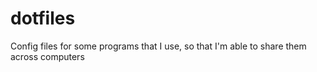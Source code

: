 # dotfiles
Config files for some programs that I use, so that I'm able to share them across computers 
